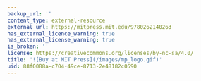 ```yaml
---
backup_url: ''
content_type: external-resource
external_url: https://mitpress.mit.edu/9780262140263
has_external_licence_warning: true
has_external_license_warning: true
is_broken: ''
license: https://creativecommons.org/licenses/by-nc-sa/4.0/
title: '![Buy at MIT Press](/images/mp_logo.gif)'
uid: 88f0088a-c704-49ce-8713-2e48182c0590
---
```

